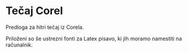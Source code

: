 # Tečaj Corel
Predloga za hitri tečaj iz Corela.

Priloženi so še ustrezni fonti za Latex pisavo, ki jih moramo namestiti na računalnik.